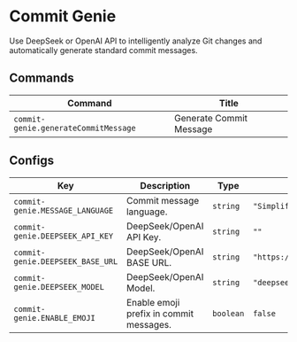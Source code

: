 # Commit Genie

Use DeepSeek or OpenAI API to intelligently analyze Git changes and automatically generate standard commit messages.

## Commands

<!-- commands -->

| Command                              | Title                   |
| ------------------------------------ | ----------------------- |
| `commit-genie.generateCommitMessage` | Generate Commit Message |

<!-- commands -->

## Configs

<!-- configs -->

| Key                              | Description                             | Type      | Default                      |
| -------------------------------- | --------------------------------------- | --------- | ---------------------------- |
| `commit-genie.MESSAGE_LANGUAGE`  | Commit message language.                | `string`  | `"Simplified Chinese"`       |
| `commit-genie.DEEPSEEK_API_KEY`  | DeepSeek/OpenAI API Key.                | `string`  | `""`                         |
| `commit-genie.DEEPSEEK_BASE_URL` | DeepSeek/OpenAI BASE URL.               | `string`  | `"https://api.deepseek.com"` |
| `commit-genie.DEEPSEEK_MODEL`    | DeepSeek/OpenAI Model.                  | `string`  | `"deepseek-chat"`            |
| `commit-genie.ENABLE_EMOJI`      | Enable emoji prefix in commit messages. | `boolean` | `false`                      |

<!-- configs -->
